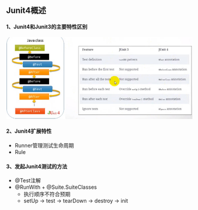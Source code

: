 ## Junit4概述

#### 1、Junit4和Junit3的主要特性区别
   ![junit4与junit3对比](src/main/resources/junit4与junit3对比.jpg)
   
#### 2、Junit4扩展特性
   - Runner管理测试生命周期
   - Rule
   
#### 3、发起Junit4测试的方法
   - @Test注解
   - @RunWith + @Suite.SuiteClasses
     - 执行顺序不符合预期
     - setUp -> test -> tearDown -> destroy -> init